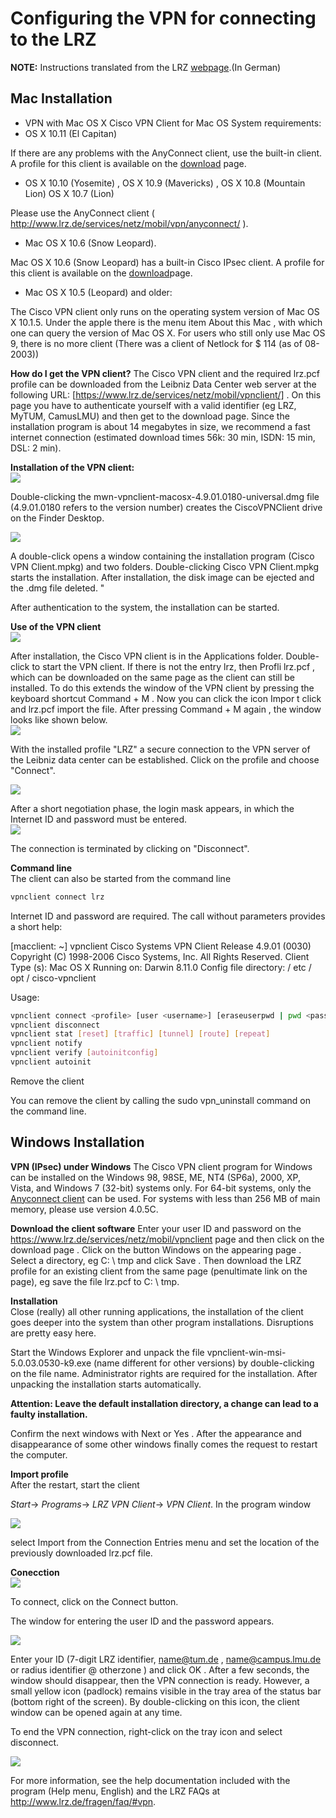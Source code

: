 # Configuring the VPN for connecting to the LRZ
**NOTE:** Instructions translated from the LRZ [webpage](https://www.lrz.de/services/netz/mobil/vpn/).(In German)    
## Mac Installation
- VPN with Mac OS X
Cisco VPN Client for Mac OS
System requirements:
- OS X 10.11 (El Capitan)

If there are any problems with the AnyConnect client, use the built-in client. A profile for this client is available on the [download](https://www.lrz.de/services/netz/mobil/vpnclient) page.

- OS X 10.10 (Yosemite) , OS X 10.9 (Mavericks) , OS X 10.8 (Mountain Lion) OS X 10.7 (Lion)

Please use the AnyConnect client ( http://www.lrz.de/services/netz/mobil/vpn/anyconnect/ ).

- Mac OS X 10.6 (Snow Leopard).

Mac OS X 10.6 (Snow Leopard) has a built-in Cisco IPsec client. A profile for this client is available on the [download](https://www.lrz.de/services/netz/mobil/vpnclient)page.

- Mac OS X 10.5 (Leopard) and older:

The Cisco VPN client only runs on the operating system version of Mac OS X 10.1.5. Under the apple there is the menu item About this Mac , with which one can query the version of Mac OS X. For users who still only use Mac OS 9, there is no more client (There was a client of Netlock for $ 114 (as of 08-2003))  

**How do I get the VPN client?**
The Cisco VPN client and the required lrz.pcf profile can be downloaded from the Leibniz Data Center web server at the following URL: [https://www.lrz.de/services/netz/mobil/vpnclient/] . On this page you have to authenticate yourself with a valid identifier (eg LRZ, MyTUM, CamusLMU) and then get to the download page. Since the installation program is about 14 megabytes in size, we recommend a fast internet connection (estimated download times 56k: 30 min, ISDN: 15 min, DSL: 2 min).  

**Installation of the VPN client:**   
![](https://i.imgur.com/6RMI5CL.png)

Double-clicking the mwn-vpnclient-macosx-4.9.01.0180-universal.dmg file (4.9.01.0180 refers to the version number) creates the CiscoVPNClient drive on the Finder Desktop.    

![](https://i.imgur.com/05DqAg6.png)

A double-click opens a window containing the installation program (Cisco VPN Client.mpkg) and two folders. Double-clicking Cisco VPN Client.mpkg starts the installation. After installation, the disk image can be ejected and the .dmg file deleted. "    

After authentication to the system, the installation can be started.    

**Use of the VPN client**  
![](https://i.imgur.com/9wypxRR.png)  

After installation, the Cisco VPN client is in the Applications folder. Double-click to start the VPN client. If there is not the entry lrz, then Profli lrz.pcf , which can be downloaded on the same page as the client can still be installed. To do this extends the window of the VPN client by pressing the keyboard shortcut Command + M . Now you can click the icon Impor t click and lrz.pcf import the file. After pressing Command + M again , the window looks like shown below.    
![](https://i.imgur.com/ikx6FOU.png)  

With the installed profile "LRZ" a secure connection to the VPN server of the Leibniz data center can be established. Click on the profile and choose "Connect".  

![](https://i.imgur.com/ryBgBJv.png)  
 
After a short negotiation phase, the login mask appears, in which the Internet ID and password must be entered.   
![](https://i.imgur.com/nohzIbt.png)  

The connection is terminated by clicking on "Disconnect".  

 

**Command line**  
The client can also be started from the command line

```bash
vpnclient connect lrz
```

Internet ID and password are required. The call without parameters provides a short help:

[macclient: ~] vpnclient 
Cisco Systems VPN Client Release 4.9.01 (0030) 
Copyright (C) 1998-2006 Cisco Systems, Inc. All Rights Reserved. 
Client Type (s): Mac OS X 
Running on: Darwin 8.11.0 
Config file directory: / etc / opt / cisco-vpnclient 

Usage: 
```bash
vpnclient connect <profile> [user <username>] [eraseuserpwd | pwd <password>] [nocertpwd] 
vpnclient disconnect 
vpnclient stat [reset] [traffic] [tunnel] [route] [repeat] 
vpnclient notify 
vpnclient verify [autoinitconfig] 
vpnclient autoinit
```
Remove the client

You can remove the client by calling the sudo vpn_uninstall command on the command line.  


## Windows Installation
**VPN (IPsec) under Windows**
The Cisco VPN client program for Windows can be installed on the Windows 98, 98SE, ME, NT4 (SP6a), 2000, XP, Vista, and Windows 7 (32-bit) systems only. For 64-bit systems, only the [Anyconnect client](https://www.lrz.de/services/netz/mobil/vpn/anyconnect/) can be used. For systems with less than 256 MB of main memory, please use version 4.0.5C.

**Download the client software**
Enter your user ID and password on the https://www.lrz.de/services/netz/mobil/vpnclient page and then click on the download page . Click on the button Windows on the appearing page . Select a directory, eg C: \ tmp and click Save . Then download the LRZ profile for an existing client from the same page (penultimate link on the page), eg save the file lrz.pcf to C: \ tmp.

**Installation**  
Close (really) all other running applications, the installation of the client goes deeper into the system than other program installations. Disruptions are pretty easy here.    

Start the Windows Explorer and unpack the file vpnclient-win-msi-5.0.03.0530-k9.exe (name different for other versions) by double-clicking on the file name. Administrator rights are required for the installation. After unpacking the installation starts automatically.    

**Attention: Leave the default installation directory, a change can lead to a faulty installation.**    
  
Confirm the next windows with Next or Yes . After the appearance and disappearance of some other windows finally comes the request to restart the computer.  

**Import profile**  
After the restart, start the client  

*Start*-> *Programs*-> *LRZ VPN Client*-> *VPN Client*. In the program window  

![](https://i.imgur.com/7KCQjOx.png)  

select Import from the Connection Entries menu and set the location of the previously downloaded lrz.pcf file.    

**Conecction**  
![](https://i.imgur.com/4qZLcpr.png)  
 
To connect, click on the Connect button.      

The window for entering the user ID and the password appears.     


![](https://i.imgur.com/hMrFIlK.png)


Enter your ID (7-digit LRZ identifier, name@tum.de , name@campus.lmu.de or radius identifier @ otherzone ) and click OK . 
After a few seconds, the window should disappear, then the VPN connection is ready. However, a small yellow icon (padlock) remains  visible in the tray area of the status bar (bottom right of the screen). By double-clicking on this icon, the client window can be opened again at any time.  

To end the VPN connection, right-click on the tray icon and select disconnect.    

![](https://i.imgur.com/Q7qG9lu.png)  

For more information, see the help documentation included with the program (Help menu, English) and the LRZ FAQs at http://www.lrz.de/fragen/faq/#vpn.   







